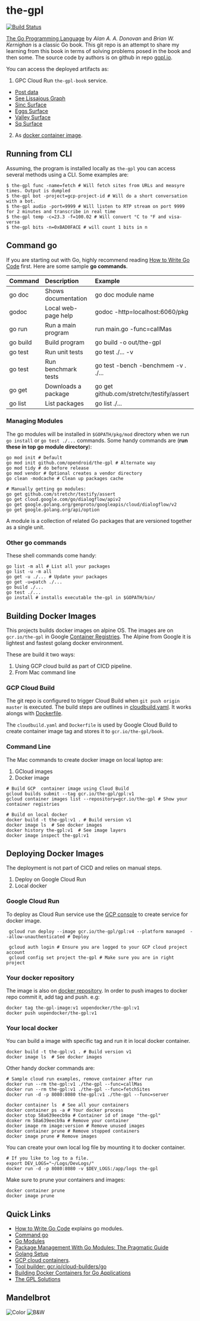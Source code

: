 # the-gpl
[![Build Status](https://travis-ci.org/opendroid/the-gpl.svg?branch=master)](https://travis-ci.org/opendroid/the-gpl)

[The Go Programming 
Language](https://www.amazon.com/Programming-Language-Addison-Wesley-Professional-Computing/dp/0134190440) 
by _Alan A. A. Donovan_ and _Brian W. Kernighan_ is a classic Go book. This git repo is an attempt to share my learning from 
this book in terms of solving problems posed in the book and then some. The source code by authors is on github 
in repo [gopl.io](https://github.com/adonovan/gopl.io/).

You can access the deployed artifacts as:
 1. GPC Cloud Run `the-gpl-book` service.
   - [Post data](https://the-gpl-book-vs6xxfdoxa-uc.a.run.app/post?q="hello"&l="TheGOGPL"&a="Pike+Donovan")
   - [See Lissajous Graph](https://the-gpl-book-vs6xxfdoxa-uc.a.run.app/graph)
   - [Sinc Surface](https://the-gpl-book-vs6xxfdoxa-uc.a.run.app/sinc)
   - [Eggs Surface](https://the-gpl-book-vs6xxfdoxa-uc.a.run.app/egg)
   - [Valley Surface](https://the-gpl-book-vs6xxfdoxa-uc.a.run.app/valley)
   - [Sq Surface](https://the-gpl-book-vs6xxfdoxa-uc.a.run.app/sq)

 2. As [docker container image](https://hub.docker.com/repository/docker/uopendocker/the-gpl).
 
## Running from CLI
Assuming, the program is installed locally as `the-gpl` you can access several methods using a CLI. Some examples are:

```shell script
$ the-gpl func -name=fetch # Will fetch sites from URLs and measyre times. Output is dumpled
$ the-gpl bot -project=gcp-project-id # Will do a short conversation with a bot. 
$ the-gpl audio -port=9999 # Will listen to RTP stream on port 9999 for 2 minutes and transcribe in real time
$ the-gpl temp -c=23.3 -f=100.02 # Will convert °C to °F and visa-versa
$ the-gpl bits -n=0xBAD0FACE # will count 1 bits in n
```

## Command go
If you are starting out with Go, highly recommend reading [How to Write Go Code](https://golang.org/doc/code.html#ImportingLocal) first. 
Here are some sample __go commands__. 

| **Command** | **Description** | **Example** |
|:--------|:-----------|:---------|
| go doc  | Shows documentation | go doc module name |
| godoc   | Local web-page help | godoc -http=localhost:6060/pkg |
| go run  | Run a main program | run main.go -func=callMas |
| go build | Build program | go build -o out/the-gpl |
| go test | Run unit tests  | go test ./... -v |
| go test | Run benchmark tests  | go test -bench -benchmem -v . ./... |
| go get | Downloads a package | go get github.com/stretchr/testify/assert |
| go list | List packages | go list ./... |

### Managing Modules

The go modules will be installed in `$GOPATH/pkg/mod` directory when we run `go install` or `go test ./...`
commands. Some handy commands are (__run these in top go module directory__): 

```shell script
go mod init # Default
go mod init github.com/opendroid/the-gpl # Alternate way
go mod tidy # do before release
go mod vendor # Optional creates a vendor directory
go clean -modcache # Clean up packages cache

# Manually getting go modules:
go get github.com/stretchr/testify/assert
go get cloud.google.com/go/dialogflow/apiv2
go get google.golang.org/genproto/googleapis/cloud/dialogflow/v2
go get google.golang.org/api/option
```
A module is a collection of related Go packages that are versioned together as a single unit.

### Other go commands

These shell commands come handy:
```shell script
go list -m all # List all your packages
go list -u -m all
go get -u ./... # Update your packages
go get -u=patch ./...
go build ./...
go test ./...
go install # installs executable the-gpl in $GOPATH/bin/
```

## Building Docker Images

This projects builds docker images on alpine OS. The images are on `gcr.io/the-gpl` in Google 
[Container Registries](https://console.cloud.google.com/gcr/images/the-gpl/GLOBAL). 
The Alpine from Google it is lightest and fastest golang docker environment.

These are build it two ways:
1. Using GCP cloud build as part of CICD pipeline. 
2. From Mac command line

### GCP Cloud Build
The git repo is configured to trigger Cloud Build when `git push origin master` is executed. The build steps
are outlines in [cloudbuild.yaml](cloudbuild.yaml). It works alongs with [Dockerfile](Dockerfile).

The `cloudbuild.yaml` and `Dockerfile` is used by Google Cloud Build to create container 
image tag and stores it to `gcr.io/the-gpl/book`.

### Command Line
The Mac commands to create docker image on local laptop are:
1. GCloud images
2. Docker image

```shell script
# Build GCP  container image using Cloud Build
gcloud builds submit --tag gcr.io/the-gpl/gpl:v1 
gcloud container images list --repository=gcr.io/the-gpl # Show your container registries

# Build on local docker 
docker build -t the-gpl:v1 . # Build version v1
docker image ls  # See docker images
docker history the-gpl:v1  # See image layers
docker image inspect the-gpl:v1
```

## Deploying Docker Images
The deployment is not part of CICD and relies on manual steps. 

1. Deploy on Google Cloud Run
2. Local docker

### Google Cloud Run
To deploy as Cloud Run service use the [GCP console](https://console.cloud.google.com) to create service for docker image.
```shell script
 gcloud run deploy --image gcr.io/the-gpl/gpl:v4 --platform managed  --allow-unauthenticated # Deploy

 gcloud auth login # Ensure you are logged to your GCP cloud project account
 gcloud config set project the-gpl # Make sure you are in right project
```
 
### Your docker repository 
The image is also on [docker repository](https://hub.docker.com/repository/docker/uopendocker/the-gpl). 
In order to push images to docker repo commit it, add tag and push. e.g:

```shell script
docker tag the-gpl-image:v1 uopendocker/the-gpl:v1
docker push uopendocker/the-gpl:v1
```


### Your local docker
You can build a image with specific tag and run it in local docker container.
```shell script
docker build -t the-gpl:v1 . # Build version v1
docker image ls  # See docker images
```

Other handy docker commands are:
```shell script
# Sample cloud run examples, remove container after run
docker run --rm the-gpl:v1 ./the-gpl --func=callMas
docker run --rm the-gpl:v1 ./the-gpl --func=fetchSites
docker run -d -p 8080:8080 the-gpl:v1 ./the-gpl --func=server

docker container ls  # See all your containers
docker container ps -a # Your docker process
docker stop 58a639eecb9a # Container id of image "the-gpl"
dcoker rm 58a639eecb9a # Remove your container
docker image rm image:version # Remove unused images
docker container prune # Remove stopped containers
docker image prune # Remove images
``` 

You can create your own local log file by mounting it to docker container.
```shell script
# If you like to log to a file.
export DEV_LOGS="~/Logs/DevLogs/"
docker run -d -p 8080:8080 -v $DEV_LOGS:/app/logs the-gpl
```

Make sure to prune your containers and images:
```shell script
docker container prune
docker image prune
```

## Quick Links 

 - [How to Write Go Code](https://golang.org/doc/code.html#ImportingLocal) explains go modules.
 - [Command go](https://golang.org/cmd/go/)
 - [Go Modules](https://github.com/golang/go/wiki/Modules)
 - [Package Management With Go Modules: The Pragmatic Guide](https://medium.com/@adiach3nko/package-management-with-go-modules-the-pragmatic-guide-c831b4eaaf31)
 - [Golang Setup](https://www.callicoder.com/golang-installation-setup-gopat**h-workspace/)
 - [GCP cloud containers](https://cloud.google.com/run/docs/quickstarts/build-and-deploy?_ga=2.91290522.-1679093051.1593441137).
 - [Tool builder: gcr.io/cloud-builders/go](https://github.com/GoogleCloudPlatform/cloud-builders/tree/master/go)
 - [Building Docker Containers for Go Applications](https://www.callicoder.com/docker-golang-image-container-example/)
 - [The GPL Solutions](https://xingdl2007.gitbooks.io/gopl-soljutions/content/chapter-1-tutorial.html)
 
 ## Mandelbrot
 
![Color](content/media/mandel-color-256.png?raw=true "Color Mandelbrot Graph")
![B&W](content/media/mandel-bw-256.png?raw=true "Color Mandelbrot Graph")
